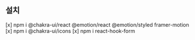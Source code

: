 ## 설치

[x] npm i @chakra-ui/react @emotion/react @emotion/styled framer-motion
[x] npm i @chakra-ui/icons
[x] npm i react-hook-form